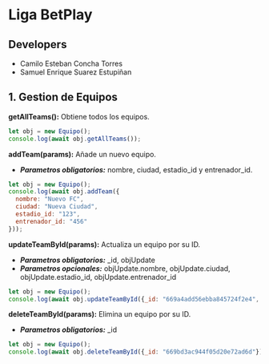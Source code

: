 # Liga BetPlay

## **Developers**

- Camilo Esteban Concha Torres
- Samuel Enrique Suarez Estupiñan

## 1. Gestion de Equipos

**getAllTeams():** Obtiene todos los equipos.

```javascript
let obj = new Equipo();
console.log(await obj.getAllTeams());
```

**addTeam(params):** Añade un nuevo equipo. 
- ***Parametros obligatorios:*** nombre, ciudad, estadio_id y entrenador_id.


```javascript
let obj = new Equipo();
console.log(await obj.addTeam({
  nombre: "Nuevo FC",
  ciudad: "Nueva Ciudad",
  estadio_id: "123",
  entrenador_id: "456"
}));
```

**updateTeamById(params):** Actualiza un equipo por su ID.

- ***Parametros obligatorios:*** _id, objUpdate
- ***Parametros opcionales:*** objUpdate.nombre, objUpdate.ciudad, objUpdate.estadio_id, objUpdate.entrenador_id


```javascript
let obj = new Equipo();
console.log(await obj.updateTeamById({_id: "669a4add56ebba845724f2e4", objUpdate: {nombre: "Deportivo Cali"}}))
```

**deleteTeamById(params):** Elimina un equipo por su ID.

- ***Parametros obligatorios:*** _id


```javascript
let obj = new Equipo();
console.log(await obj.deleteTeamById({_id: "669bd3ac944f05d20e72ad6d"}))
```

